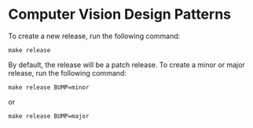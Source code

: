 # Computer Vision Design Patterns


To create a new release, run the following command:
```
make release
```
By default, the release will be a patch release. To create a minor or major release, run the following command:
```
make release BUMP=minor
```
or
```
make release BUMP=major
```
